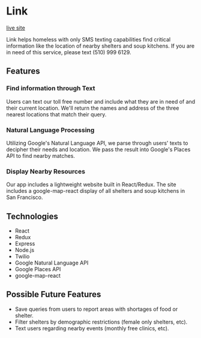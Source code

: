 # Link
[live site](https://jeffreychuc.github.io/Link-Frontend/)

Link helps homeless with only SMS texting capabilities find critical information like the location of nearby shelters and soup kitchens. If you are in need of this service, please text (510) 999 6129.

## Features
### Find information through Text
Users can text our toll free number and include what they are in need of and their current location. We'll return the names and address of the three nearest locations that match their query.

### Natural Language Processing
Utilizing Google's Natural Language API, we parse through users' texts to decipher their needs and location. We pass the result into Google's Places API to find nearby matches.

### Display Nearby Resources
Our app includes a lightweight website built in React/Redux. The site includes a google-map-react display of all shelters and soup kitchens in San Francisco.

## Technologies
* React
* Redux
* Express
* Node.js
* Twilio
* Google Natural Language API
* Google Places API
* google-map-react

## Possible Future Features
* Save queries from users to report areas with shortages of food or shelter.
* Filter shelters by demographic restrictions (female only shelters, etc).
* Text users regarding nearby events (monthly free clinics, etc).
